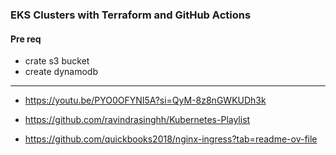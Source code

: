 ### EKS Clusters with Terraform and GitHub Actions

#### Pre req

- crate s3 bucket
- create dynamodb 

---
- https://youtu.be/PYO0OFYNI5A?si=QyM-8z8nGWKUDh3k

- https://github.com/ravindrasinghh/Kubernetes-Playlist

- https://github.com/quickbooks2018/nginx-ingress?tab=readme-ov-file

